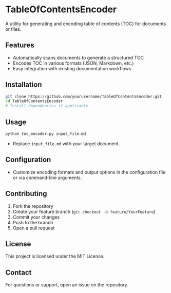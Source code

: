 # TableOfContentsEncoder

A utility for generating and encoding table of contents (TOC) for documents or files.

## Features

- Automatically scans documents to generate a structured TOC
- Encodes TOC in various formats (JSON, Markdown, etc.)
- Easy integration with existing documentation workflows

## Installation

```bash
git clone https://github.com/yourusername/TableOfContentsEncoder.git
cd TableOfContentsEncoder
# Install dependencies if applicable
```

## Usage

```bash
python toc_encoder.py input_file.md
```

- Replace `input_file.md` with your target document.

## Configuration

- Customize encoding formats and output options in the configuration file or via command-line arguments.

## Contributing

1. Fork the repository
2. Create your feature branch (`git checkout -b feature/YourFeature`)
3. Commit your changes
4. Push to the branch
5. Open a pull request

## License

This project is licensed under the MIT License.

## Contact

For questions or support, open an issue on the repository.